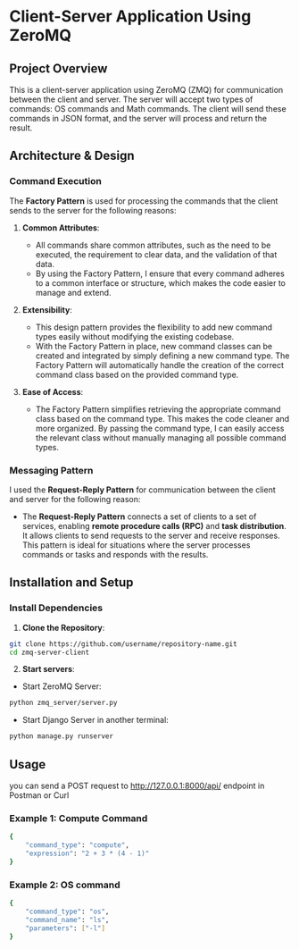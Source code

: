 # Client-Server Application Using ZeroMQ

## Project Overview
This is a client-server application using ZeroMQ (ZMQ) for communication between the client and server. The server will accept two types of commands: OS commands and Math commands. The client will send these commands in JSON format, and the server will process and return the result.

## Architecture & Design

### Command Execution

The **Factory Pattern** is used for processing the commands that the client sends to the server for the following reasons:

1. **Common Attributes**:
   - All commands share common attributes, such as the need to be executed, the requirement to clear data, and the validation of that data. 
   - By using the Factory Pattern, I ensure that every command adheres to a common interface or structure, which makes the code easier to manage and extend.

2. **Extensibility**:
   - This design pattern provides the flexibility to add new command types easily without modifying the existing codebase.
   - With the Factory Pattern in place, new command classes can be created and integrated by simply defining a new command type. The Factory Pattern will automatically handle the creation of the correct command class based on the provided command type.

3. **Ease of Access**:
   - The Factory Pattern simplifies retrieving the appropriate command class based on the command type. This makes the code cleaner and more organized. By passing the command type, I can easily access the relevant class without manually managing all possible command types.

### Messaging Pattern

I used the **Request-Reply Pattern** for communication between the client and server for the following reason:

- The **Request-Reply Pattern** connects a set of clients to a set of services, enabling **remote procedure calls (RPC)** and **task distribution**. It allows clients to send requests to the server and receive responses. This pattern is ideal for situations where the server processes commands or tasks and responds with the results.

## Installation and Setup

### Install Dependencies

1. **Clone the Repository**:
```bash
git clone https://github.com/username/repository-name.git
cd zmq-server-client
```
2. **Start servers**:
- Start ZeroMQ Server:
```bash
python zmq_server/server.py
```
- Start Django Server in another terminal:
```bash
python manage.py runserver
```
## Usage
you can send a POST request to http://127.0.0.1:8000/api/ endpoint in Postman or Curl
### Example 1: Compute Command
```bash
{
    "command_type": "compute",
    "expression": "2 + 3 * (4 - 1)"
}
```
### Example 2: OS command
```bash
{
    "command_type": "os",
    "command_name": "ls",
    "parameters": ["-l"]
}
```